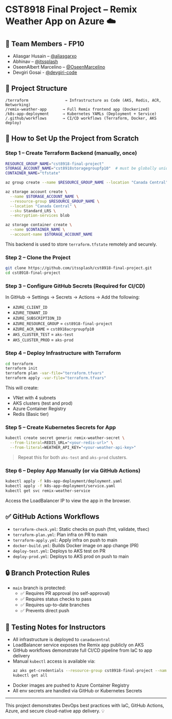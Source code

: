 # CST8918 Final Project – Remix Weather App on Azure ☁️

## 🧠 Team Members - FP10

- Aliasgar Husain – [@aliasgarxo](https://github.com/aliasgarxo)
- Abhinav – [@itssplash](https://github.com/itssplash)
- OseenAlbert Marcelino – [@OseenMarcelino](https://github.com/OseenMarcelino)
- Devgiri Gosai - [@devgiri-code](https://github.com/devgiri-code)

## 📁 Project Structure

```
/terraform                → Infrastructure as Code (AKS, Redis, ACR, Networking)
/remix-weather-app       → Full Remix frontend app (Dockerized)
/k8s-app-deployment      → Kubernetes YAMLs (Deployment + Service)
/.github/workflows       → CI/CD workflows (Terraform, Docker, AKS deploy)
```

## 🚀 How to Set Up the Project from Scratch

### Step 1 – Create Terraform Backend (manually, once)
```bash
RESOURCE_GROUP_NAME="cst8918-final-project"
STORAGE_ACCOUNT_NAME="cst8918storagegroupfp10"  # must be globally unique
CONTAINER_NAME="tfstate"

az group create --name $RESOURCE_GROUP_NAME --location "Canada Central"

az storage account create \
  --name $STORAGE_ACCOUNT_NAME \
  --resource-group $RESOURCE_GROUP_NAME \
  --location "Canada Central" \
  --sku Standard_LRS \
  --encryption-services blob

az storage container create \
  --name $CONTAINER_NAME \
  --account-name $STORAGE_ACCOUNT_NAME
```

This backend is used to store `terraform.tfstate` remotely and securely.

### Step 2 – Clone the Project
```bash
git clone https://github.com/itssplash/cst8918-final-project.git
cd cst8918-final-project
```

### Step 3 – Configure GitHub Secrets (Required for CI/CD)
In GitHub → Settings → Secrets → Actions → Add the following:

- `AZURE_CLIENT_ID`
- `AZURE_TENANT_ID`
- `AZURE_SUBSCRIPTION_ID`
- `AZURE_RESOURCE_GROUP` = `cst8918-final-project`
- `AZURE_ACR_NAME` = `cst8918acrgroupfp10`
- `AKS_CLUSTER_TEST` = `aks-test`
- `AKS_CLUSTER_PROD` = `aks-prod`

### Step 4 – Deploy Infrastructure with Terraform
```bash
cd terraform
terraform init
terraform plan -var-file="terraform.tfvars"
terraform apply -var-file="terraform.tfvars"
```

This will create:
- VNet with 4 subnets
- AKS clusters (test and prod)
- Azure Container Registry
- Redis (Basic tier)

### Step 5 – Create Kubernetes Secrets for App
```bash
kubectl create secret generic remix-weather-secret \
  --from-literal=REDIS_URL="<your-redis-url>" \
  --from-literal=WEATHER_API_KEY="<your-weather-api-key>"
```
> Repeat this for both `aks-test` and `aks-prod` clusters.

### Step 6 – Deploy App Manually (or via GitHub Actions)
```bash
kubectl apply -f k8s-app-deployment/deployment.yaml
kubectl apply -f k8s-app-deployment/service.yaml
kubectl get svc remix-weather-service
```

Access the LoadBalancer IP to view the app in the browser.

## ✅ GitHub Actions Workflows

- `terraform-check.yml`: Static checks on push (fmt, validate, tfsec)
- `terraform-plan.yml`: Plan infra on PR to main
- `terraform-apply.yml`: Apply infra on push to main
- `docker-build.yml`: Builds Docker image on app change (PR)
- `deploy-test.yml`: Deploys to AKS test on PR
- `deploy-prod.yml`: Deploys to AKS prod on push to main

## 🔒 Branch Protection Rules

- `main` branch is protected:
  - ✅ Requires PR approval (no self-approval)
  - ✅ Requires status checks to pass
  - ✅ Requires up-to-date branches
  - ✅ Prevents direct push

## 📌 Testing Notes for Instructors

- All infrastructure is deployed to `canadacentral`
- LoadBalancer service exposes the Remix app publicly on AKS
- GitHub workflows demonstrate full CI/CD pipeline from IaC to app delivery
- Manual `kubectl` access is available via:
  ```bash
  az aks get-credentials --resource-group cst8918-final-project --name aks-test
  kubectl get all
  ```
- Docker images are pushed to Azure Container Registry
- All env secrets are handled via GitHub or Kubernetes Secrets

---

This project demonstrates DevOps best practices with IaC, GitHub Actions, Azure, and secure cloud-native app delivery. 💡

